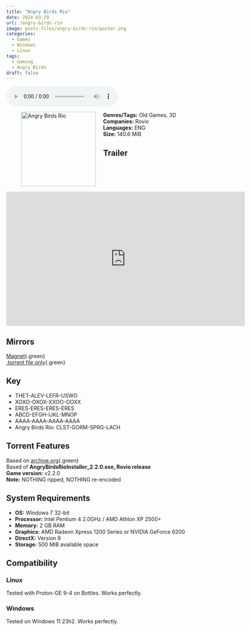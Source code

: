 ```yaml
---
title: "Angry Birds Rio"
date: 2024-03-29
url: /angry-birds-rio
image: posts-files/angry-birds-rio/poster.png
categories:
  - Games
  - Windows
  - Linux
tags:
  - Gaming
  - Angry Birds
draft: false
---
```


<style>
  body.dark-mode,
  body.dark-mode main * {
    background: url('/posts-files/angry-birds-rio/background.jpg') center center fixed no-repeat;
    background-size: cover;
    color: #f5f5f5;
  }
</style>

<script>
    document.addEventListener('DOMContentLoaded', function () {
        document.body.classList.add('dark-mode');
        localStorage.setItem('darkMode', 'true');
    });
</script>

<audio controls autoplay>
  <source src="/posts-files/angry-birds-rio/music.mp3" type="audio/mp3">
  Your browser does not support the audio tag.
</audio>

<figure style="float: left; margin-right: 20px;">
  <img src="/posts-files/angry-birds-rio/poster.png" alt="Angry Birds Rio" style="width: 200px;">
</figure>

**Genres/Tags:** Old Games, 3D  
**Companies:** Rovio  
**Languages:** ENG  
**Size:** 140.6 MiB  

## Trailer
<iframe width="640" height="360" src="https://www.youtube.com/embed/-7gIpfrQdAI" title="Angry Birds Rio Trailer" frameborder="0" allow="accelerometer; autoplay; clipboard-write; encrypted-media; gyroscope; picture-in-picture; web-share" referrerpolicy="strict-origin-when-cross-origin" allowfullscreen></iframe>

## Mirrors
[Magnet](magnet:?xt=urn:btih:EVNLB5L274NFG7JEXA6CZ2RJ7XWVUZNM&dn=Angry%20Birds%20Rio){.green}  
[.torrent file only](https://www.dropbox.com/scl/fi/tsulzs1pdeuo19stwu11x/Angry-Birds-Rio.torrent?rlkey=lma8ksokeolb904p92nlxtlkz&st=0rwa01iu&dl=1){.green}

## Key
- THET-ALEV-LEFR-USWO
- XOXO-OXOX-XXOO-OOXX
- ERES-ERES-ERES-ERES 
- ABCD-EFGH-IJKL-MNOP
- AAAA-AAAA-AAAA-AAAA 
- Angry Birds Rio: CLST-GORM-SPRG-LACH

## Torrent Features
Based on [archive.org](https://archive.org/details/angry-birds-pc){.green}  
Based of **AngryBirdsRioInstaller_2.2.0.exe, Rovio release**  
**Game version:** v2.2.0  
**Note:** NOTHING ripped, NOTHING re-encoded

## System Requirements
- **OS:** Windows 7 32-bit
- **Processor:** Intel Pentium 4 2.0GHz / AMD Athlon XP 2500+
- **Memory:** 2 GB RAM
- **Graphics:** AMD Radeon Xpress 1200 Series or NVIDIA GeForce 6200
- **DirectX:** Version 9
- **Storage:** 500 MiB available space

## Compatibility
### Linux
Tested with Proton-GE 9-4 on Bottles. Works perfectly.

### Windows
Tested on Windows 11 23h2. Works perfectly.
